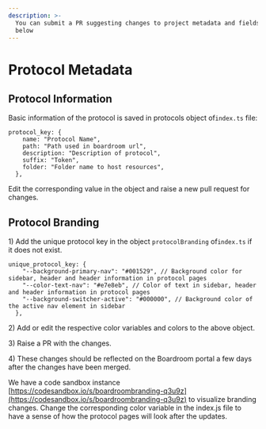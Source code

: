 ```yaml
---
description: >-
  You can submit a PR suggesting changes to project metadata and fields outlined
  below
---
```


# Protocol Metadata

## Protocol Information

Basic information of the protocol is saved in protocols object of`index.ts` file: 

```text
protocol_key: {
    name: "Protocol Name",
    path: "Path used in boardroom url",
    description: "Description of protocol",
    suffix: "Token",
    folder: "Folder name to host resources",
  },
```

Edit the corresponding value in the object and raise a new pull request for changes.

## Protocol Branding

1\) Add the unique protocol key in the object `protocolBranding` of`index.ts` if it does not exist.

```text
unique_protocol_key: {
    "--background-primary-nav": "#001529", // Background color for sidebar, header and header information in protocol pages
    "--color-text-nav": "#e7e8eb", // Color of text in sidebar, header and header information in protocol pages
    "--background-switcher-active": "#000000", // Background color of the active nav element in sidebar 
  },
```

2\) Add or edit the respective color variables and colors to the above object.

3\) Raise a PR with the changes.

4\) These changes should be reflected on the Boardroom portal a few days after the changes have been merged.

We have a code sandbox instance [https://codesandbox.io/s/boardroombranding-q3u9z](https://codesandbox.io/s/boardroombranding-q3u9z) to visualize branding changes. Change the corresponding color variable in the index.js file to have a sense of how the protocol pages will look after the updates. 

